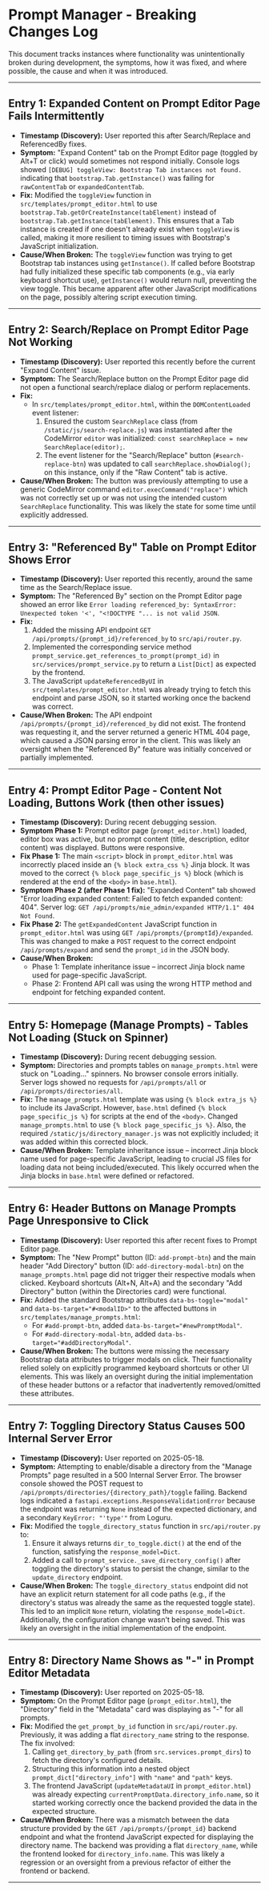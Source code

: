 # Prompt Manager - Breaking Changes Log

This document tracks instances where functionality was unintentionally broken during development,
the symptoms, how it was fixed, and where possible, the cause and when it was introduced.

---

## Entry 1: Expanded Content on Prompt Editor Page Fails Intermittently

*   **Timestamp (Discovery):** User reported this after Search/Replace and ReferencedBy fixes.
*   **Symptom:** "Expand Content" tab on the Prompt Editor page (toggled by Alt+T or click) would sometimes not respond initially. Console logs showed `[DEBUG] toggleView: Bootstrap Tab instances not found.` indicating that `bootstrap.Tab.getInstance()` was failing for `rawContentTab` or `expandedContentTab`.
*   **Fix:** Modified the `toggleView` function in `src/templates/prompt_editor.html` to use `bootstrap.Tab.getOrCreateInstance(tabElement)` instead of `bootstrap.Tab.getInstance(tabElement)`. This ensures that a Tab instance is created if one doesn't already exist when `toggleView` is called, making it more resilient to timing issues with Bootstrap's JavaScript initialization.
*   **Cause/When Broken:** The `toggleView` function was trying to get Bootstrap tab instances using `getInstance()`. If called before Bootstrap had fully initialized these specific tab components (e.g., via early keyboard shortcut use), `getInstance()` would return null, preventing the view toggle. This became apparent after other JavaScript modifications on the page, possibly altering script execution timing.

---

## Entry 2: Search/Replace on Prompt Editor Page Not Working

*   **Timestamp (Discovery):** User reported this recently before the current "Expand Content" issue.
*   **Symptom:** The Search/Replace button on the Prompt Editor page did not open a functional search/replace dialog or perform replacements.
*   **Fix:**
    *   In `src/templates/prompt_editor.html`, within the `DOMContentLoaded` event listener:
        1.  Ensured the custom `SearchReplace` class (from `/static/js/search-replace.js`) was instantiated after the CodeMirror `editor` was initialized: `const searchReplace = new SearchReplace(editor);`.
        2.  The event listener for the "Search/Replace" button (`#search-replace-btn`) was updated to call `searchReplace.showDialog();` on this instance, only if the "Raw Content" tab is active.
*   **Cause/When Broken:** The button was previously attempting to use a generic CodeMirror command `editor.execCommand("replace")` which was not correctly set up or was not using the intended custom `SearchReplace` functionality. This was likely the state for some time until explicitly addressed.

---

## Entry 3: "Referenced By" Table on Prompt Editor Shows Error

*   **Timestamp (Discovery):** User reported this recently, around the same time as the Search/Replace issue.
*   **Symptom:** The "Referenced By" section on the Prompt Editor page showed an error like `Error loading referenced_by: SyntaxError: Unexpected token '<', "<!DOCTYPE "... is not valid JSON`.
*   **Fix:**
    1.  Added the missing API endpoint `GET /api/prompts/{prompt_id}/referenced_by` to `src/api/router.py`.
    2.  Implemented the corresponding service method `prompt_service.get_references_to_prompt(prompt_id)` in `src/services/prompt_service.py` to return a `List[Dict]` as expected by the frontend.
    3.  The JavaScript `updateReferencedByUI` in `src/templates/prompt_editor.html` was already trying to fetch this endpoint and parse JSON, so it started working once the backend was correct.
*   **Cause/When Broken:** The API endpoint `/api/prompts/{prompt_id}/referenced_by` did not exist. The frontend was requesting it, and the server returned a generic HTML 404 page, which caused a JSON parsing error in the client. This was likely an oversight when the "Referenced By" feature was initially conceived or partially implemented.

---

## Entry 4: Prompt Editor Page - Content Not Loading, Buttons Work (then other issues)

*   **Timestamp (Discovery):** During recent debugging session.
*   **Symptom Phase 1:** Prompt editor page (`prompt_editor.html`) loaded, editor box was active, but no prompt content (title, description, editor content) was displayed. Buttons were responsive.
*   **Fix Phase 1:** The main `<script>` block in `prompt_editor.html` was incorrectly placed inside an `{% block extra_css %}` Jinja block. It was moved to the correct `{% block page_specific_js %}` block (which is rendered at the end of the `<body>` in `base.html`).
*   **Symptom Phase 2 (after Phase 1 fix):** "Expanded Content" tab showed "Error loading expanded content: Failed to fetch expanded content: 404". Server log: `GET /api/prompts/mie_admin/expanded HTTP/1.1" 404 Not Found`.
*   **Fix Phase 2:** The `getExpandedContent` JavaScript function in `prompt_editor.html` was using `GET /api/prompts/{promptId}/expanded`. This was changed to make a `POST` request to the correct endpoint `/api/prompts/expand` and send the `prompt_id` in the JSON body.
*   **Cause/When Broken:**
    *   Phase 1: Template inheritance issue – incorrect Jinja block name used for page-specific JavaScript.
    *   Phase 2: Frontend API call was using the wrong HTTP method and endpoint for fetching expanded content.

---

## Entry 5: Homepage (Manage Prompts) - Tables Not Loading (Stuck on Spinner)

*   **Timestamp (Discovery):** During recent debugging session.
*   **Symptom:** Directories and prompts tables on `manage_prompts.html` were stuck on "Loading..." spinners. No browser console errors initially. Server logs showed no requests for `/api/prompts/all` or `/api/prompts/directories/all`.
*   **Fix:** The `manage_prompts.html` template was using `{% block extra_js %}` to include its JavaScript. However, `base.html` defined `{% block page_specific_js %}` for scripts at the end of the `<body>`. Changed `manage_prompts.html` to use `{% block page_specific_js %}`. Also, the required `/static/js/directory_manager.js` was not explicitly included; it was added within this corrected block.
*   **Cause/When Broken:** Template inheritance issue – incorrect Jinja block name used for page-specific JavaScript, leading to crucial JS files for loading data not being included/executed. This likely occurred when the Jinja blocks in `base.html` were defined or refactored.

---

## Entry 6: Header Buttons on Manage Prompts Page Unresponsive to Click

*   **Timestamp (Discovery):** User reported this after recent fixes to Prompt Editor page.
*   **Symptom:** The "New Prompt" button (ID: `add-prompt-btn`) and the main header "Add Directory" button (ID: `add-directory-modal-btn`) on the `manage_prompts.html` page did not trigger their respective modals when clicked. Keyboard shortcuts (Alt+N, Alt+A) and the secondary "Add Directory" button (within the Directories card) were functional.
*   **Fix:** Added the standard Bootstrap attributes `data-bs-toggle="modal"` and `data-bs-target="#<modalID>"` to the affected buttons in `src/templates/manage_prompts.html`:
    *   For `#add-prompt-btn`, added `data-bs-target="#newPromptModal"`.
    *   For `#add-directory-modal-btn`, added `data-bs-target="#addDirectoryModal"`.
*   **Cause/When Broken:** The buttons were missing the necessary Bootstrap data attributes to trigger modals on click. Their functionality relied solely on explicitly programmed keyboard shortcuts or other UI elements. This was likely an oversight during the initial implementation of these header buttons or a refactor that inadvertently removed/omitted these attributes.

---

## Entry 7: Toggling Directory Status Causes 500 Internal Server Error

*   **Timestamp (Discovery):** User reported on 2025-05-18.
*   **Symptom:** Attempting to enable/disable a directory from the "Manage Prompts" page resulted in a 500 Internal Server Error. The browser console showed the POST request to `/api/prompts/directories/{directory_path}/toggle` failing. Backend logs indicated a `fastapi.exceptions.ResponseValidationError` because the endpoint was returning `None` instead of the expected dictionary, and a secondary `KeyError: "'type'"` from Loguru.
*   **Fix:** Modified the `toggle_directory_status` function in `src/api/router.py` to:
    1.  Ensure it always returns `dir_to_toggle.dict()` at the end of the function, satisfying the `response_model=Dict`.
    2.  Added a call to `prompt_service._save_directory_config()` after toggling the directory's status to persist the change, similar to the `update_directory` endpoint.
*   **Cause/When Broken:** The `toggle_directory_status` endpoint did not have an explicit return statement for all code paths (e.g., if the directory's status was already the same as the requested toggle state). This led to an implicit `None` return, violating the `response_model=Dict`. Additionally, the configuration change wasn't being saved. This was likely an oversight in the initial implementation of the endpoint.

---

## Entry 8: Directory Name Shows as "-" in Prompt Editor Metadata

*   **Timestamp (Discovery):** User reported on 2025-05-18.
*   **Symptom:** On the Prompt Editor page (`prompt_editor.html`), the "Directory" field in the "Metadata" card was displaying as "-" for all prompts.
*   **Fix:** Modified the `get_prompt_by_id` function in `src/api/router.py`. Previously, it was adding a flat `directory_name` string to the response. The fix involved:
    1.  Calling `get_directory_by_path` (from `src.services.prompt_dirs`) to fetch the directory's configured details.
    2.  Structuring this information into a nested object `prompt_dict["directory_info"]` with `"name"` and `"path"` keys.
    3.  The frontend JavaScript (`updateMetadataUI` in `prompt_editor.html`) was already expecting `currentPromptData.directory_info.name`, so it started working correctly once the backend provided the data in the expected structure.
*   **Cause/When Broken:** There was a mismatch between the data structure provided by the `GET /api/prompts/{prompt_id}` backend endpoint and what the frontend JavaScript expected for displaying the directory name. The backend was providing a flat `directory_name`, while the frontend looked for `directory_info.name`. This was likely a regression or an oversight from a previous refactor of either the frontend or backend.

--- 